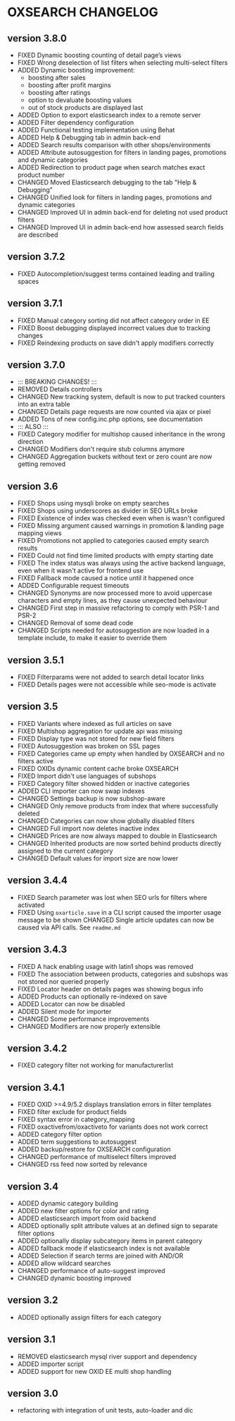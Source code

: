 OXSEARCH CHANGELOG
==================

version 3.8.0
-------------
* FIXED Dynamic boosting counting of detail page’s views
* FIXED Wrong deselection of list filters when selecting multi-select filters
* ADDED Dynamic boosting improvement:
    - boosting after sales
    - boosting after profit margins
    - boosting after ratings
    - option to devaluate boosting values
    - out of stock products are displayed last
* ADDED Option to export elasticsearch index to a remote server
* ADDED Filter dependency configuration
* ADDED Functional testing implementation using Behat
* ADDED Help & Debugging tab in admin back-end
* ADDED Search results comparison with other shops/environments
* ADDED Attribute autosuggestion for filters in landing pages, promotions and dynamic categories
* ADDED Redirection to product page when search matches exact product number
* CHANGED Moved Elasticsearch debugging to the tab "Help & Debugging"
* CHANGED Unified look for filters in landing pages, promotions and dynamic categories
* CHANGED Improved UI in admin back-end for deleting not used product filters
* CHANGED Improved UI in admin back-end how assessed search fields are described

version 3.7.2
-------------
* FIXED Autocompletion/suggest terms contained leading and trailing spaces

version 3.7.1
-------------
* FIXED Manual category sorting did not affect category order in EE
* FIXED Boost debugging displayed incorrect values due to tracking changes
* FIXED Reindexing products on save didn't apply modifiers correctly

version 3.7.0
-------------
* ::: BREAKING CHANGES! :::
* REMOVED Details controllers
* CHANGED New tracking system, default is now to put tracked counters into an extra table
* CHANGED Details page requests are now counted via ajax or pixel
* ADDED Tons of new config.inc.php options, see documentation
* ::: ALSO :::
* FIXED Category modifier for multishop caused inheritance in the wrong direction
* CHANGED Modifiers don't require stub columns anymore
* CHANGED Aggregation buckets without text or zero count are now getting removed

version 3.6
-----------
* FIXED Shops using mysqli broke on empty searches
* FIXED Shops using underscores as divider in SEO URLs broke
* FIXED Existence of index was checked even when is wasn't configured
* FIXED Missing argument caused warnings in promotion & landing page mapping views
* FIXED Promotions not applied to categories caused empty search results
* FIXED Could not find time limited products with empty starting date
* FIXED The index status was always using the active backend language, even when it wasn't active for frontend use
* FIXED Fallback mode caused a notice until it happened once
* ADDED Configurable request timeouts
* CHANGED Synonyms are now processed more to avoid uppercase characters and empty lines, as they cause unexpected behaviour
* CHANGED First step in massive refactoring to comply with PSR-1 and PSR-2
* CHANGED Removal of some dead code
* CHANGED Scripts needed for autosuggestion are now loaded in a template include, to make it easier to override them

version 3.5.1
-------------
* FIXED Filterparams were not added to search detail locator links
* FIXED Details pages were not accessible while seo-mode is activate

version 3.5
-----------
* FIXED Variants where indexed as full articles on save
* FIXED Multishop aggregation for update api was missing
* FIXED Display type was not stored for new field filters
* FIXED Autosuggestion was broken on SSL pages
* FIXED Categories came up empty when handled by OXSEARCH and no filters active
* FIXED OXIDs dynamic content cache broke OXSEARCH
* FIXED Import didn't use languages of subshops
* FIXED Category filter showed hidden or inactive categories
* ADDED CLI importer can now swap indexes
* CHANGED Settings backup is now subshop-aware
* CHANGED Only remove products from index that where successfully deleted
* CHANGED Categories can now show globally disabled filters
* CHANGED Full import now deletes inactive index
* CHANGED Prices are now always mapped to double in Elasticsearch
* CHANGED Inherited products are now sorted behind products directly assigned to the current category
* CHANGED Default values for import size are now lower

version 3.4.4
-------------
* FIXED Search parameter was lost when SEO urls for filters where activated
* FIXED Using `oxarticle.save` in a CLI script caused the importer usage message to be shown
CHANGED Single article updates can now be caused via API calls. See `readme.md`

version 3.4.3
-------------
* FIXED A hack enabling usage with latin1 shops was removed
* FIXED The association between products, categories and subshops was not stored nor queried properly
* FIXED Locator header on details pages was showing bogus info
* ADDED Products can optionally re-indexed on save
* ADDED Locator can now be disabled
* ADDED Silent mode for importer
* CHANGED Some performance improvements
* CHANGED Modifiers are now properly extensible

version 3.4.2
-------------
* FIXED category filter not working for manufacturerlist

version 3.4.1
-------------
* FIXED OXID >=4.9/5.2 displays translation errors in filter templates
* FIXED filter exclude for product fields
* FIXED syntax error in category_mapping
* FIXED oxactivefrom/oxactiveto for variants does not work correct
* ADDED category filter option
* ADDED term suggestions to autosuggest
* ADDED backup/restore for OXSEARCH configuration
* CHANGED performance of multiselect filters improved
* CHANGED rss feed now sorted by relevance

version 3.4
-----------
* ADDED dynamic category building
* ADDED new filter options for color and rating
* ADDED elasticsearch import from oxid backend
* ADDED optionally split attribute values at an defined sign to separate filter options
* ADDED optionally display subcategory items in parent category
* ADDED fallback mode if elasticsearch index is not available
* ADDED Selection if search terms are joined with AND/OR
* ADDED allow wildcard searches
* CHANGED performance of auto-suggest improved
* CHANGED dynamic boosting improved

version 3.2
-----------
* ADDED optionally assign filters for each category

version 3.1
-----------
* REMOVED elasticsearch mysql river support and dependency
* ADDED importer script
* ADDED support for new OXID EE multi shop handling

version 3.0
-----------
* refactoring with integration of unit tests, auto-loader and dic

